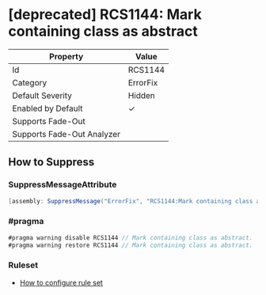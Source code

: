 # \[deprecated\] RCS1144: Mark containing class as abstract

| Property | Value |
| -------- | ----- |
| Id | RCS1144 |
| Category | ErrorFix |
| Default Severity | Hidden |
| Enabled by Default | &#x2713; |
| Supports Fade\-Out |  |
| Supports Fade\-Out Analyzer |  |

## How to Suppress

### SuppressMessageAttribute

```csharp
[assembly: SuppressMessage("ErrorFix", "RCS1144:Mark containing class as abstract.", Justification = "<Pending>")]
```

### \#pragma

```csharp
#pragma warning disable RCS1144 // Mark containing class as abstract.
#pragma warning restore RCS1144 // Mark containing class as abstract.
```

### Ruleset

* [How to configure rule set](../HowToConfigureAnalyzers.md)
